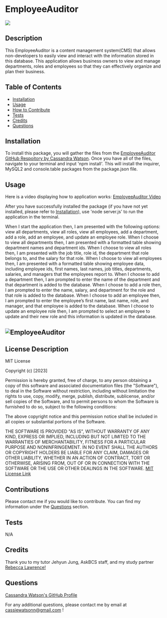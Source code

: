 # EmployeeAuditor

![](https://img.shields.io/badge/license-MIT-blue)
  

## Description

This EmployeeAuditor is a content management system(CMS) that allows non-developers to easily view and interact with the information stored in this database. This application allows business owners to view and manage departments, roles and employees so that they can effectively organize and plan their business. 

## Table of Contents 

- [Installation](#installation)
- [Usage](#usage)
- [How to Contribute](#contributions)
- [Tests](#tests)
- [Credits](#credits)
- [Questions](#questions)

## Installation 

To install this package, you will gather the files from the [EmployeeAuditor GitHub Respoitory by Cassandra Watson](https://github.com/cassiewatsonn/EmployeeAuditor). Once you have all of the files, navigate to your terminal and input 'npm install'. This will install the inquirer,  MySQL2 and console.table packages from the package.json file. 

## Usage 

Here is a video displaying how to application works: [EmployeeAuditor Video](https://)

After you have successfully installed the package (if you have not yet installed, please refer to [Installation](#installation)), use 'node server.js' to run the application in the terminal. 

When I start the application then, I am presented with the following options: view all departments, view all roles, view all employees, add a department, add a role, add an employee, and update an employee role. When I choose to view all departments then, I am presented with a formatted table showing department names and department ids. When I choose to view all roles then, I am presented with the job title, role id, the department that role belongs to, and the salary for that role. When I choose to view all employees then, I am presented with a formatted table showing employee data, including employee ids, first names, last names, job titles, departments, salaries, and managers that the employees report to. When I choose to add a department then, I am prompted to enter the name of the department and that department is added to the database. When I choose to add a role then, I am prompted to enter the name, salary, and department for the role and that role is added to the database. When I choose to add an employee then, I am prompted to enter the employee’s first name, last name, role, and manager, and that employee is added to the database. When I choose to update an employee role then, I am prompted to select an employee to update and their new role and this information is updated in the database. 


## ![EmployeeAuditor](./images/screenshot.png)


## License Description


MIT License

Copyright (c) [2023]
    
Permission is hereby granted, free of charge, to any person obtaining a copy
of this software and associated documentation files (the "Software"), to deal
in the Software without restriction, including without limitation the rights
to use, copy, modify, merge, publish, distribute, sublicense, and/or sell
copies of the Software, and to permit persons to whom the Software is
furnished to do so, subject to the following conditions:
    
The above copyright notice and this permission notice shall be included in all
copies or substantial portions of the Software.
    
THE SOFTWARE IS PROVIDED "AS IS", WITHOUT WARRANTY OF ANY KIND, EXPRESS OR
IMPLIED, INCLUDING BUT NOT LIMITED TO THE WARRANTIES OF MERCHANTABILITY,
FITNESS FOR A PARTICULAR PURPOSE AND NONINFRINGEMENT. IN NO EVENT SHALL THE
AUTHORS OR COPYRIGHT HOLDERS BE LIABLE FOR ANY CLAIM, DAMAGES OR OTHER
LIABILITY, WHETHER IN AN ACTION OF CONTRACT, TORT OR OTHERWISE, ARISING FROM,
OUT OF OR IN CONNECTION WITH THE SOFTWARE OR THE USE OR OTHER DEALINGS IN THE
SOFTWARE.
[MIT License Link](https://choosealicense.com/licenses/mit)

## Contributions

Please contact me if you would like to contribute. You can find my information under the [Questions](#questions) section. 

## Tests 

N/A

## Credits 

Thank you to my tutor Jehyun Jung, AskBCS staff, and my study partner [Rebecca Lawrence!](https://github.com/rkml14)


## Questions 

[Cassandra Watson's GitHub Profile](https://github.com/cassiewatsonn)

For any additional questions, please contact me by email at cassiewatsonn@gmail.com !
